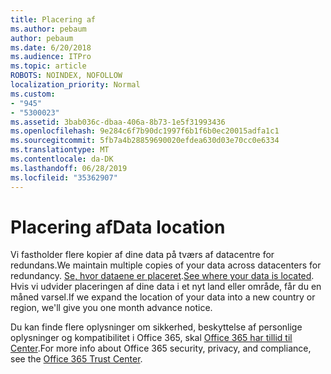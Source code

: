 ```yaml
---
title: Placering af
ms.author: pebaum
author: pebaum
ms.date: 6/20/2018
ms.audience: ITPro
ms.topic: article
ROBOTS: NOINDEX, NOFOLLOW
localization_priority: Normal
ms.custom:
- "945"
- "5300023"
ms.assetid: 3bab036c-dbaa-406a-8b73-1e5f31993436
ms.openlocfilehash: 9e284c6f7b90dc1997f6b1f6b0ec20015adfa1c1
ms.sourcegitcommit: 5fb7a4b28859690020efdea630d03e70cc0e6334
ms.translationtype: MT
ms.contentlocale: da-DK
ms.lasthandoff: 06/28/2019
ms.locfileid: "35362907"
---
```

# <a name="data-location"></a><span data-ttu-id="f6331-102">Placering af</span><span class="sxs-lookup"><span data-stu-id="f6331-102">Data location</span></span>

<span data-ttu-id="f6331-103">Vi fastholder flere kopier af dine data på tværs af datacentre for redundans.</span><span class="sxs-lookup"><span data-stu-id="f6331-103">We maintain multiple copies of your data across datacenters for redundancy.</span></span> <span data-ttu-id="f6331-104">[Se, hvor dataene er placeret](https://office.com/datamaps).</span><span class="sxs-lookup"><span data-stu-id="f6331-104">[See where your data is located](https://office.com/datamaps).</span></span> <span data-ttu-id="f6331-105">Hvis vi udvider placeringen af dine data i et nyt land eller område, får du en måned varsel.</span><span class="sxs-lookup"><span data-stu-id="f6331-105">If we expand the location of your data into a new country or region, we'll give you one month advance notice.</span></span>
  
<span data-ttu-id="f6331-106">Du kan finde flere oplysninger om sikkerhed, beskyttelse af personlige oplysninger og kompatibilitet i Office 365, skal [Office 365 har tillid til Center](https://products.office.com/business/office-365-trust-center-welcome).</span><span class="sxs-lookup"><span data-stu-id="f6331-106">For more info about Office 365 security, privacy, and compliance, see the [Office 365 Trust Center](https://products.office.com/business/office-365-trust-center-welcome).</span></span>
  